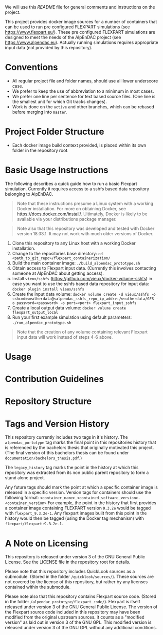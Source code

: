 We will use this *README* file for general comments and instructions on the project.

This project provides docker image sources for a number of containers that can be used to run pre configured FLEXPART simulations (see https://www.flexpart.eu/).
These pre configured FLEXPART simulations are designed to meet the needs of the AlpEnDAC project (see https://www.alpendac.eu).
Actually running simulations requires appropriate input data (not provided by this repository).


# Conventions

* All regular project file and folder names, should use all lower underscore case.
* We prefer to keep the use of abbreviation to a minimum in most cases.
* We prefer one line per sentence for text based source files.
  (One line is the smallest unit for which Git tracks changes).
* Work is done on the `active` and other branches, which can be rebased before merging into `master`.


# Project Folder Structure

* Each docker image build context provided, is placed within its own folder in the repository root.


# Basic Usage Instructions

The following describes a quick guide how to run a basic Flexpart simulation.
Currently it requires access to a sshfs based data repository belonging to AlpEnDAC.

> Note that these instructions presume a Linux system with a working Docker installation.
> For more on obtaining Docker, see https://docs.docker.com/install/.
> Ultimately, Docker is likely to be available via your distributions package manager.

> Note also that this repository was developed and tested with Docker version 18.03.1.
> It may not work with much older versions of Docker.

1. Clone this repository to any Linux host with a working Docker installation.
2. Change to the repositories base directory: `cd <path_to_git_repo>/flexpart_containerization/`
3. Build the main container image: `./build_alpendac_prototype.sh`
4. Obtain access to Flexpart input data. (Currently this involves contacting someone at AlpEnDAC about getting access).
5. Install `vieux/sshfs` (https://github.com/vieux/docker-volume-sshfs) in case you want to use the sshfs based data repository for input data: `docker plugin install vieux/sshfs`
6. Create the input data volume: `docker volume create -d vieux/sshfs -o sshcmd=weatherdata@<alpendac_sshfs_repo_ip_addr>:/weatherdata/GFS -o password=<password> -o port=<port> flexpart_input_sshfs`
7. Create a local output data volume: `docker volume create flexpart_output_local`
8. Run your first example simulation using default parameters: `./run_alpendac_prototype.sh`

> Note that the creation of any volume containing relevant Flexpart input data will work instead of steps 4-6 above.

# Usage
# Contribution Guidelines
# Repository Structure
# Tags and Version History

This repository currently includes two tags in it's history.
The `alpendac_portotype` tag marks the final point in this repositories history that is referenced by the bachelors thesis that originally motivated this project.
(The final version of this bachelors thesis can be found under `documentation/bachelors_thesis.pdf`.)

The `legacy_history` tag marks the point in the history at which this repository was extracted from its non public parent repository to form a stand alone project.

Any future tags should mark the point at which a specific container image is released in a specific version.
Version tags for containers should use the following format: `<container_name>_<contained_software_version>-<container_version>`
For example, the point in the history that first provides a container image containing FLEXPART version `9.3.2e` would be tagged with `flexpart_9.3.2e-1`.
Any flexpart images built from this point in the history would then be tagged (using the Docker tag mechanism) with `flexpart/flexpart:9.3.2e-1`.


# A Note on Licensing

This repository is released under version 3 of the GNU General Public License.
See the LICENSE file in the repository root for details.

Please note that this repository includes QuickLook sources as a submodule.
(Stored in the folder `/quicklook/sources/`).
These sources are not covered by the license of this repository, but rather by any licenses contained within the submodule.

Please note also that this repository contains Flexpart source code.
(Stored in the folder `/alpendac_prototype/flexpart_code/`).
Flexpart is itself released under version 3 of the GNU General Public License.
The version of the Flexpart source code included in this repository may have been modified from the original upstream sources.
It counts as a "modified version" as laid out in version 3 of the GNU GPL.
This modified version is released under version 3 of the GNU GPL without any additional conditions.
